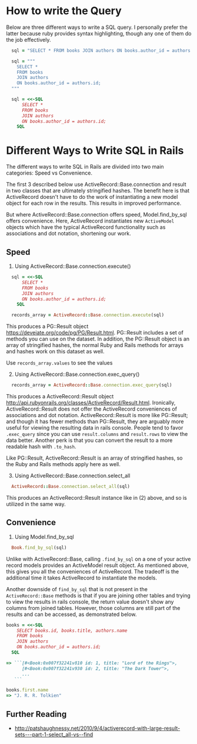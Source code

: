 # How to write the Query

Below are three different ways to write a SQL query. I personally prefer the latter because ruby provides syntax highlighting, though any one of them do the job effectively.


```rb
  sql = "SELECT * FROM books JOIN authors ON books.author_id = authors.id;"
```

```rb
  sql = """
    SELECT *
    FROM books
    JOIN authors
    ON books.author_id = authors.id;
  """
```

```rb
  sql = <<-SQL
      SELECT *
      FROM books
      JOIN authors
      ON books.author_id = authors.id;
    SQL
```

# Different Ways to Write SQL in Rails

The different ways to write SQL in Rails are divided into two main categories: Speed vs Convenience.

The first 3 described below use ActiveRecord::Base.connection and result in two classes that are ultimately stringified hashes. The benefit here is that ActiveRecord doesn't have to do the work of instantiating a new model object for each row in the results. This results in improved performance.

But where ActiveRecord::Base.connection offers speed, Model.find_by_sql offers convenience. Here, ActiveRecord instantiates new `ActiveModel` objects which have the typical ActiveRecord functionality such as associations and dot notation, shortening our work.

## Speed

1) Using ActiveRecord::Base.connection.execute()

  ```rb
    sql = <<-SQL
        SELECT *
        FROM books
        JOIN authors
        ON books.author_id = authors.id;
      SQL

    records_array = ActiveRecord::Base.connection.execute(sql)
  ```

  This produces a PG::Result object https://deveiate.org/code/pg/PG/Result.html. PG::Result includes a set of methods you can use on the dataset. In addition, the PG::Result object is an array of stringified hashes, the normal Ruby and Rails methods for arrays and hashes work on this dataset as well.

  Use `records_array.values` to see the values

2) Using ActiveRecord::Base.connection.exec_query()

  ```rb
    records_array = ActiveRecord::Base.connection.exec_query(sql)
  ```

  This produces a ActiveRecord::Result object http://api.rubyonrails.org/classes/ActiveRecord/Result.html. Ironically, ActiveRecord::Result does not offer the ActiveRecord conveniences of associations and dot notation. ActiveRecord::Result is more like PG::Result; and though it has fewer methods than PG::Result, they are arguably more useful for viewing the resulting data in rails console. People tend to favor `.exec_query` since you can use `result.columns` and `result.rows` to view the data better. Another perk is that you can convert the result to a more readable hash with `.to_hash`.

  Like PG::Result, ActiveRecord::Result is an array of stringified hashes, so the Ruby and Rails methods apply here as well.

3) Using ActiveRecord::Base.connection.select_all
  ```rb
    ActiveRecord::Base.connection.select_all(sql)
  ```

  This produces an ActiveRecord::Result instance like in (2) above, and so is utilized in the same way.

## Convenience

1) Using Model.find_by_sql

  ```rb
    Book.find_by_sql(sql)
  ```

  Unlike with ActiveRecord::Base, calling `.find_by_sql` on a one of your active record models provides an ActiveModel result object. As mentioned above, this gives you all the conveniences of ActiveRecord. The tradeoff is the additional time it takes ActiveRecord to instantiate the models.

  Another downside of `find_by_sql` that is not present in the `ActiveRecord::Base` methods is that if you are joining other tables and trying to view the results in rails console, the return value doesn't show any columns from joined tables. However, those columns are still part of the results and can be accessed, as demonstrated below.

  ```rb
  books = <<-SQL
      SELECT books.id, books.title, authors.name
      FROM books
      JOIN authors
      ON books.author_id = authors.id;
    SQL

  => ```[#<Book:0x007f32241v810 id: 1, title: "Lord of the Rings">,
        [#<Book:0x007f32241v930 id: 2, title: "The Dark Tower">,
        ...
     ```

  books.first.name
  => "J. R. R. Tolkien"
  ```

## Further Reading
  - http://patshaughnessy.net/2010/9/4/activerecord-with-large-result-sets---part-1-select_all-vs--find
